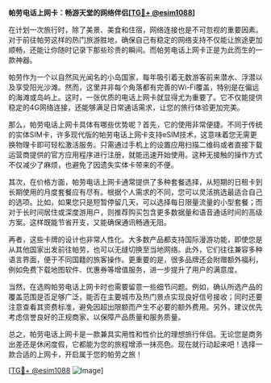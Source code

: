 **帕劳电话上网卡：畅游天堂的网络伴侣[[TG💪+ @esim1088](https://t.me/s/esim1088)]**

在计划一次旅行时，除了美景、美食和住宿，网络连接也是不可忽视的重要因素。对于前往帕劳这样的热门旅游胜地，确保自己有稳定的网络支持不仅能让旅途更加顺畅，还能让你随时记录下那些珍贵的瞬间。而帕劳电话上网卡正是为此而生的一款神器。

帕劳作为一个以自然风光闻名的小岛国家，每年吸引着无数游客前来潜水、浮潜以及享受阳光沙滩。然而，这里并非每个角落都有完善的Wi-Fi覆盖，特别是在偏远的海滩或岛屿上。这时，一张优质的电话上网卡就显得尤为重要了。它不仅能提供稳定的4G网络连接，还能够满足日常通话需求，让您的旅行体验更加完美。

那么，帕劳电话上网卡具体有哪些优势呢？首先，它的使用非常便捷。不同于传统的实体SIM卡，许多现代版的帕劳电话上网卡支持eSIM技术，这意味着您无需更换物理卡即可轻松激活服务。只需通过手机上的设置应用扫描二维码或者直接下载运营商提供的官方应用程序进行注册，就能迅速开始使用。这种无接触的操作方式不仅减少了麻烦，也避免了因遗失实体卡带来的不便。

其次，在价格方面，帕劳电话上网卡通常提供了多种套餐选择，从短期的日租卡到长期使用的月度套餐应有尽有。根据个人需求的不同，您可以灵活挑选最适合自己的选项。比如，如果您只是短暂停留几天，可以选择每日限量流量的小型套餐；而对于长时间居住或深度游用户，则推荐购买包含更多数据量和语音通话时间的高级方案。这样既能节省开支，又能确保通讯畅通无阻。

再者，这些卡牌的设计也非常人性化。大多数产品都支持国际漫游功能，即使您是从其他国家出发前往帕劳，也可以无缝切换至当地网络。此外，它们往往兼容多种语言界面，便于不同国籍的旅客操作。更重要的是，很多品牌还会附赠额外福利，例如免费下载地图软件、优惠券等增值服务，进一步提升了用户的满意度。

当然，在选购帕劳电话上网卡时也需要留意一些细节问题。例如，确认所选产品的覆盖范围是否足够广泛，能否在主要城市及热门景点实现良好信号接收；同时还要注意查看其资费标准，避免因超出限额而产生不必要的额外费用。另外，建议优先考虑信誉良好的正规商家，以保障产品质量和服务质量。

总之，帕劳电话上网卡是一款兼具实用性和性价比的理想旅行伴侣。无论您是商务出差还是休闲度假，它都能为您的旅程增添一抹亮色。现在就行动起来吧！选择一款合适的上网卡，开启属于您的帕劳之旅！

[[TG💪+ @esim1088](https://t.me/s/esim1088) ![Image](https://i.postimg.cc/4NQfJmqS/Snipaste-2025-05-13-00-14-12.png)]